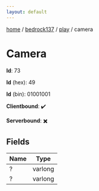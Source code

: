 ```yaml
---
layout: default
---
```


[home](/)  /  [bedrock137](/protocol/bedrock137)  /  [play](/protocol/bedrock137/play)  /  camera

# Camera

**Id**: 73

**Id** (hex): 49

**Id** (bin): 01001001

**Clientbound**: ✔️

**Serverbound**: ✖️

## Fields

Name | Type
---|---
? | varlong
? | varlong

